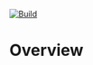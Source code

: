 [![Build](https://github.com/d33p0st/test-ransomware/actions/workflows/Build.yml/badge.svg)](https://github.com/d33p0st/test-ransomware/actions/workflows/Build.yml)

# Overview